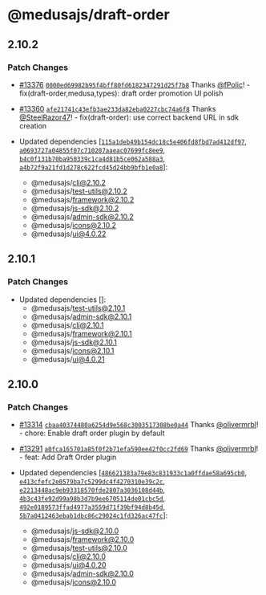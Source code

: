 # @medusajs/draft-order

## 2.10.2

### Patch Changes

- [#13376](https://github.com/medusajs/medusa/pull/13376) [`0000ed69982b95f4bff80fd6182347291d25f7b8`](https://github.com/medusajs/medusa/commit/0000ed69982b95f4bff80fd6182347291d25f7b8) Thanks [@fPolic](https://github.com/fPolic)! - fix(draft-order,medusa,types): draft order promotion UI polish

- [#13360](https://github.com/medusajs/medusa/pull/13360) [`afe21741c43efb3ae233da82eba0227cbc74a6f8`](https://github.com/medusajs/medusa/commit/afe21741c43efb3ae233da82eba0227cbc74a6f8) Thanks [@SteelRazor47](https://github.com/SteelRazor47)! - fix(draft-order): use correct backend URL in sdk creation

- Updated dependencies [[`115a1deb49b154dc18c5e406fd8fbd7ad412df97`](https://github.com/medusajs/medusa/commit/115a1deb49b154dc18c5e406fd8fbd7ad412df97), [`a0693727a04855f07c710207aaeac07699fc8ee9`](https://github.com/medusajs/medusa/commit/a0693727a04855f07c710207aaeac07699fc8ee9), [`b4c0f131b70ba950339c1ca4d81b5ce062a588a3`](https://github.com/medusajs/medusa/commit/b4c0f131b70ba950339c1ca4d81b5ce062a588a3), [`a4b72f9a21fd1d278c622fcd45d24bb9bfb1e0a8`](https://github.com/medusajs/medusa/commit/a4b72f9a21fd1d278c622fcd45d24bb9bfb1e0a8)]:
  - @medusajs/cli@2.10.2
  - @medusajs/test-utils@2.10.2
  - @medusajs/framework@2.10.2
  - @medusajs/js-sdk@2.10.2
  - @medusajs/admin-sdk@2.10.2
  - @medusajs/icons@2.10.2
  - @medusajs/ui@4.0.22

## 2.10.1

### Patch Changes

- Updated dependencies []:
  - @medusajs/test-utils@2.10.1
  - @medusajs/admin-sdk@2.10.1
  - @medusajs/cli@2.10.1
  - @medusajs/framework@2.10.1
  - @medusajs/js-sdk@2.10.1
  - @medusajs/icons@2.10.1
  - @medusajs/ui@4.0.21

## 2.10.0

### Patch Changes

- [#13314](https://github.com/medusajs/medusa/pull/13314) [`cbaa40374480a6254d9e568c3003517308be0a44`](https://github.com/medusajs/medusa/commit/cbaa40374480a6254d9e568c3003517308be0a44) Thanks [@olivermrbl](https://github.com/olivermrbl)! - chore: Enable draft order plugin by default

- [#13291](https://github.com/medusajs/medusa/pull/13291) [`a0fca165701a85f0f2b71efa590ee42f0cc2fd69`](https://github.com/medusajs/medusa/commit/a0fca165701a85f0f2b71efa590ee42f0cc2fd69) Thanks [@olivermrbl](https://github.com/olivermrbl)! - feat: Add Draft Order plugin

- Updated dependencies [[`486621383a79e83c831933c1a0ffdae58a695cb0`](https://github.com/medusajs/medusa/commit/486621383a79e83c831933c1a0ffdae58a695cb0), [`e413cfefc2e0579ba7c5299dc4f4270310e39c2c`](https://github.com/medusajs/medusa/commit/e413cfefc2e0579ba7c5299dc4f4270310e39c2c), [`e2213448ac9eb93318570fde2807a3036108d44b`](https://github.com/medusajs/medusa/commit/e2213448ac9eb93318570fde2807a3036108d44b), [`4b3c43fe92d99a98b3d7b9ee6705114de01cbc5d`](https://github.com/medusajs/medusa/commit/4b3c43fe92d99a98b3d7b9ee6705114de01cbc5d), [`492e0189573ffad4977a3559d71f39bf94d8b45d`](https://github.com/medusajs/medusa/commit/492e0189573ffad4977a3559d71f39bf94d8b45d), [`5b7a0412463ebab1dbc86c29024c1fd326ac47fc`](https://github.com/medusajs/medusa/commit/5b7a0412463ebab1dbc86c29024c1fd326ac47fc)]:
  - @medusajs/js-sdk@2.10.0
  - @medusajs/framework@2.10.0
  - @medusajs/test-utils@2.10.0
  - @medusajs/cli@2.10.0
  - @medusajs/ui@4.0.20
  - @medusajs/admin-sdk@2.10.0
  - @medusajs/icons@2.10.0
